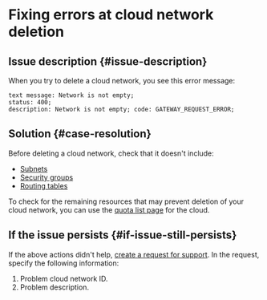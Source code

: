# Fixing errors at cloud network deletion

## Issue description {#issue-description}

When you try to delete a cloud network, you see this error message:

```
text message: Network is not empty;
status: 400;
description: Network is not empty; code: GATEWAY_REQUEST_ERROR;
```

## Solution {#case-resolution}

Before deleting a cloud network, check that it doesn't include:

* [Subnets](../../../vpc/operations/subnet-delete.md)
* [Security groups](../../../vpc/operations/security-group-delete.md)
* [Routing tables](../../../vpc/concepts/routing.md)

To check for the remaining resources that may prevent deletion of your cloud network, you can use the [quota list page](https://console.cloud.yandex.com/cloud?section=quotas) for the cloud.

## If the issue persists {#if-issue-still-persists}

If the above actions didn't help, [create a request for support](https://console.cloud.yandex.ru/support?section=contact).
In the request, specify the following information:
1. Problem cloud network ID.
2. Problem description.